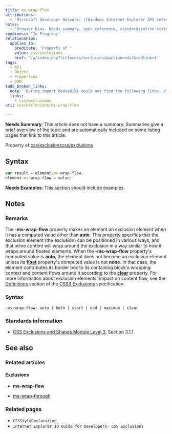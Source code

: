 ```yaml
---
title: ms-wrap-flow
attributions:
  - 'Microsoft Developer Network: [[Windows Internet Explorer API reference](http://msdn.microsoft.com/en-us/library/ie/hh828809%28v=vs.85%29.aspx) Article]'
notes:
  - 'Browser bias. Needs summary, spec reference, standardization status'
readiness: 'In Progress'
relationships:
  applies_to:
    predicate: 'Property of '
    value: css/exclusions
    href: '/w/index.php?title=css/exclusions&action=edit&redlink=1'
tags:
  - API
  - Object
  - Properties
  - DOM
todo_broken_links:
  note: 'During import MediaWiki could not find the following links, please fix and adjust this list.'
  links:
    - css/exclusions
uri: css/exclusions/ms-wrap-flow

---
```

**Needs Summary**: This article does not have a summary. Summaries give a brief overview of the topic and are automatically included on some listing pages that link to this article.

Property of [css/exclusions](/w/index.php?title=css/exclusions&action=edit&redlink=1)[css/exclusions](/w/index.php?title=css/exclusions&action=edit&redlink=1)

## Syntax

``` js
var result = element.ms-wrap-flow;
element.ms-wrap-flow = value;
```

**Needs Examples**: This section should include examples.

## Notes

### Remarks

The **-ms-wrap-flow** property makes an element an exclusion element when it has a computed value other than **auto**. This property specifies that the exclusion element (the exclusion) can be positioned in various ways, and that inline content will wrap around the exclusion in a way similar to how it wraps around floated elements. When the **-ms-wrap-flow** property's computed value is **auto**, the element does not become an exclusion element unless its [**float**](/css/properties/float) property's computed value is not **none**. In that case, the element contributes its border box to its containing block's wrapping context and content flows around it according to the [**clear**](/css/properties/clear) property. For more information about exclusion elements' impact on content flow, see the [Definitions](http://go.microsoft.com/fwlink/p/?LinkId=234931) section of the [CSS3 Exclusions](http://go.microsoft.com/fwlink/p/?LinkId=234148) specification.

### Syntax

`-ms-wrap-flow: auto | both | start | end | maximum | clear`

### Standards information

-   [CSS Exclusions and Shapes Module Level 3](http://go.microsoft.com/fwlink/p/?linkId=234148), Section 3.1.1

## See also

### Related articles

#### Exclusions

-   **ms-wrap-flow**

-   [ms-wrap-through](/css/exclusions/ms-wrap-through)

### Related pages

-   `CSSStyleDeclaration`
-   `Internet Explorer 10 Guide for Developers: CSS Exclusions`
